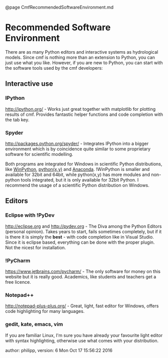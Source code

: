 @page CmfRecommendedSoftwareEnvironment.md

# Recommended Software Environment

There are as many Python editors and interactive systems as hydrological
models. Since cmf is nothing more than an extension to Python, you can
just use what you like. However, if you are new to Python, you can start
with the software tools used by the cmf developers:

## Interactive use

### IPython

<http://ipython.org/> - Works just great together with matplotlib for
plotting results of cmf. Provides fantastic helper functions and code
completion with the tab key.

### Spyder

<http://packages.python.org/spyder/> - Integrates IPython into a bigger
environment which is by coincidence quite similar to some proprietary
software for scientific modelling.

Both programs are integrated for Windows in scientific Python
distributions, like [WinPython](http://code.google.com/p/winpython/),
[python(x,y)](https://code.google.com/p/pythonxy/) and
[Anaconda](https://www.continuum.io/downloads). \!WinPython is smaller
and available for 32bit and 64bit, while python(x,y) has more modules
and non-python tools integrated, but it is only available for 32bit
Python. I recommend the usage of a scientific Python distribution on
Windows.

## Editors

### Eclipse with \!PyDev

<http://eclipse.org> and <http://pydev.org> - The Diva among the Python
Editors (personal opinion). Takes years to start, fails sometimes
completely, but if it is there it is simply the **best** - with code
completion like in Visual Studio. Since it is eclipse based, everything
can be done with the proper plugin. Not the nicest for installation.

### \!PyCharm

<https://www.jetbrains.com/pycharm/> - The only software for money on
this website but it is really good. Academics, like students and
teachers get a free licence.

### Notepad++

<http://notepad-plus-plus.org/> - Great, light, fast editor for Windows,
offers code highlighting for many languages.

### gedit, kate, emacs, vim

If you are familiar Linux, I'm sure you have already your favourite
light editor with syntax highlighting, otherwise use what comes with
your distribution.

author: philipp, version: 6 Mon Oct 17 15:56:22 2016
